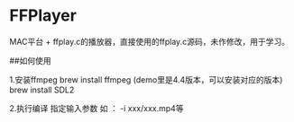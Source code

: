 # FFPlayer
MAC平台 + ffplay.c的播放器，直接使用的ffplay.c源码，未作修改，用于学习。


##如何使用

1.安装ffmpeg
brew install ffmpeg (demo里是4.4版本，可以安装对应的版本)
brew install SDL2

2.执行编译 
指定输入参数 如 ： -i xxx/xxx.mp4等 
